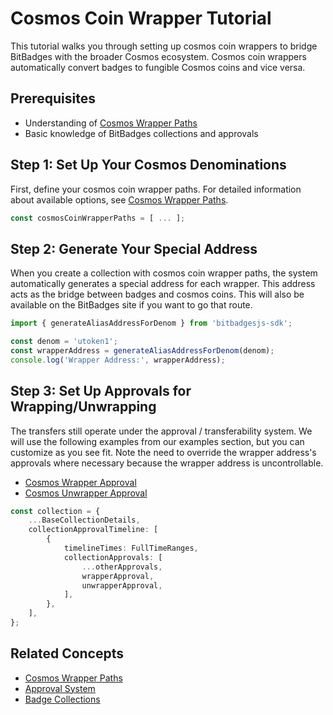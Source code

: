 # Cosmos Coin Wrapper Tutorial

This tutorial walks you through setting up cosmos coin wrappers to bridge BitBadges with the broader Cosmos ecosystem. Cosmos coin wrappers automatically convert badges to fungible Cosmos coins and vice versa.

## Prerequisites

* Understanding of [Cosmos Wrapper Paths](../concepts/cosmos-wrapper-paths.md)
* Basic knowledge of BitBadges collections and approvals

## Step 1: Set Up Your Cosmos Denominations

First, define your cosmos coin wrapper paths. For detailed information about available options, see [Cosmos Wrapper Paths](../concepts/cosmos-wrapper-paths.md).

```typescript
const cosmosCoinWrapperPaths = [ ... ];
```

## Step 2: Generate Your Special Address

When you create a collection with cosmos coin wrapper paths, the system automatically generates a special address for each wrapper. This address acts as the bridge between badges and cosmos coins. This will also be available on the BitBadges site if you want to go that route.

```typescript
import { generateAliasAddressForDenom } from 'bitbadgesjs-sdk';

const denom = 'utoken1';
const wrapperAddress = generateAliasAddressForDenom(denom);
console.log('Wrapper Address:', wrapperAddress);
```

## Step 3: Set Up Approvals for Wrapping/Unwrapping

The transfers still operate under the approval / transferability system. We will use the following examples from our examples section, but you can customize as you see fit. Note the need to override the wrapper address's approvals where necessary because the wrapper address is uncontrollable.

* [Cosmos Wrapper Approval](approvals/cosmos-wrapper-approval.md)
* [Cosmos Unwrapper Approval](approvals/cosmos-unwrapper-approval.md)

```typescript
const collection = {
    ...BaseCollectionDetails,
    collectionApprovalTimeline: [
        {
            timelineTimes: FullTimeRanges,
            collectionApprovals: [
                ...otherApprovals,
                wrapperApproval,
                unwrapperApproval,
            ],
        },
    ],
};
```

## Related Concepts

* [Cosmos Wrapper Paths](../concepts/cosmos-wrapper-paths.md)
* [Approval System](broken-reference)
* [Badge Collections](../concepts/badge-collections.md)
